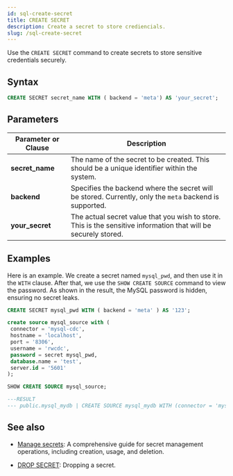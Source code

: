 ```yaml
---
id: sql-create-secret
title: CREATE SECRET
description: Create a secret to store crediencials.
slug: /sql-create-secret
---
```

<head>
  <link rel="canonical" href="https://docs.risingwave.com/docs/current/sql-create-secret/" />
</head>

Use the `CREATE SECRET` command to create secrets to store sensitive credentials securely.

## Syntax

```sql
CREATE SECRET secret_name WITH ( backend = 'meta') AS 'your_secret';
```

## Parameters

| Parameter or Clause | Description |
|---------------------|-------------|
| **secret_name**     | The name of the secret to be created. This should be a unique identifier within the system. |
| **backend**         | Specifies the backend where the secret will be stored. Currently, only the `meta` backend is supported. |
| **your_secret**     | The actual secret value that you wish to store. This is the sensitive information that will be securely stored. |

## Examples

Here is an example. We create a secret named `mysql_pwd`, and then use it in the `WITH` clause. After that, we use the `SHOW CREATE SOURCE` command to view the password. As shown in the result, the MySQL password is hidden, ensuring no secret leaks.

```sql
CREATE SECRET mysql_pwd WITH ( backend = 'meta' ) AS '123';
```

```sql
create source mysql_source with (
 connector = 'mysql-cdc',
 hostname = 'localhost',
 port = '8306',
 username = 'rwcdc',
 password = secret mysql_pwd,
 database.name = 'test',
 server.id = '5601'
);
```

```sql
SHOW CREATE SOURCE mysql_source;

---RESULT
--- public.mysql_mydb | CREATE SOURCE mysql_mydb WITH (connector = 'mysql-cdc', hostname = 'mysql', port = '3306', username = 'root', password = secret mysql_pwd, database.name = 'mydb', server.id = '2') FORMAT PLAIN ENCODE JSON
```

## See also

- [Manage secrets](/deploy/manage-secrets.md): A comprehensive guide for secret management operations, including creation, usage, and deletion.

- [DROP SECRET](/sql/commands/sql-drop-secret.md): Dropping a secret.
